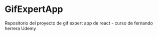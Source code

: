 # GifExpertApp

Repositorio del proyecto de gif expert app de react - curso de fernando herrera Udemy